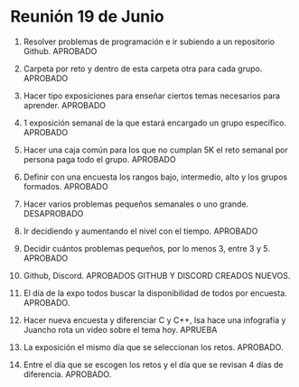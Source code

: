 # Reunión 19 de Junio

1. Resolver problemas de programación e ir subiendo a un repositorio Github. APROBADO

2. Carpeta por reto y dentro de esta carpeta otra para cada grupo. APROBADO

3. Hacer tipo exposiciones para enseñar ciertos temas necesarios para aprender. APROBADO

4. 1 exposición semanal de la que estará encargado un grupo específico. APROBADO

5. Hacer una caja común para los que no cumplan 5K el reto semanal por persona paga todo el grupo. APROBADO

6. Definir con una encuesta los rangos bajo, intermedio, alto y los grupos formados. APROBADO

7. Hacer varios problemas pequeños semanales o uno grande. DESAPROBADO

8. Ir decidiendo y aumentando el nivel con el tiempo.  APROBADO

9. Decidir cuántos problemas pequeños, por lo menos 3, entre 3 y 5. APROBADO

10. Github, Discord. APROBADOS GITHUB Y DISCORD CREADOS NUEVOS.

11. El día de la expo todos buscar la disponibilidad de todos por encuesta. APROBADO.

12. Hacer nueva encuesta y  diferenciar C y C++, Isa hace una infografía y Juancho rota un video sobre el tema hoy. APRUEBA

13. La exposición el mismo día que se seleccionan los retos. APROBADO.

14. Entre el día que se escogen los retos y el día que se revisan 4 días de diferencia. APROBADO.
